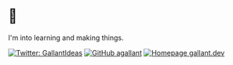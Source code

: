 # 🚀

I'm into learning and making things.

[![Twitter: GallantIdeas](https://img.shields.io/twitter/follow/GallantIdeas?style=social)](https://twitter.com/GallantIdeas)
[![GitHub agallant](https://img.shields.io/github/followers/agallant?label=follow&style=social)](https://github.com/agallant)
[![Homepage gallant.dev](https://img.shields.io/badge/Homepage-gallant.dev-blue?style=flat-square)](https://gallant.dev)
